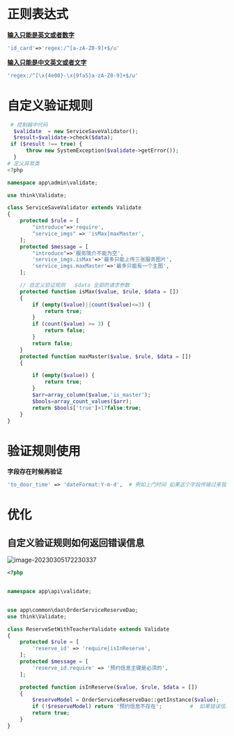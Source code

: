 # 正则表达式

[**输入只能是英文或者数字**](https://zhidao.baidu.com/question/1674617561258447347.html)

```php
'id_card'=>'regex:/^[a-zA-Z0-9]+$/u'        
```

[**输入只能是中文英文或者文字**](https://www.cnblogs.com/PHP0222wangdong/p/11360166.html)

```php
'regex:/^[\x{4e00}-\x{9fa5}a-zA-Z0-9]+$/u'
```



# 自定义验证规则

```php
 # 控制器中代码 
  $validate  = new ServiceSaveValidator();
  $result=$validate->check($data);
 if ($result !== true) {
      throw new SystemException($validate->getError());
  }
# 定义异常类
<?php

namespace app\admin\validate;

use think\Validate;

class ServiceSaveValidator extends Validate
{
    protected $rule = [
        "introduce"=>'require',
        "service_imgs" => 'isMax|maxMaster',
    ];
    protected $message = [
        "introduce"=>'服务简介不能为空',
        'service_imgs.isMax'=>'最多只能上传三张服务图片',
        'service_imgs.maxMaster'=>'最多只能有一个主图',
    ];

    // 自定义验证规则   $data 全部的请求参数
    protected function isMax($value, $rule, $data = [])
    {
        if (empty($value)||count($value)<=3) {
            return true;
        }
        if (count($value) >= 3) {
            return false;
        }
        return false;
    }
    protected function maxMaster($value, $rule, $data = [])
    {

        if (empty($value)) {
            return true;
        }
        $arr=array_column($value,'is_master');
        $bools=array_count_values($arr);
        return $bools['true']>1?false:true;
    }
}
```

#  验证规则使用

**字段存在时候再验证**

```php
'to_door_time' => 'dateFormat:Y-m-d',  # 例如上门时间 如果这个字段传输过来我们在判断是不是时间格式
```

#  优化

## 自定义验证规则如何返回错误信息

![image-20230305172230337](https://yaoliuyang-blog-images.oss-cn-beijing.aliyuncs.com/blogImages/image-20230305172230337.png)

```php
<?php


namespace app\api\validate;


use app\common\dao\OrderServiceReserveDao;
use think\Validate;

class ReserveSetWithTeacherValidate extends Validate
{
    protected $rule = [
        'reserve_id' => 'require|isInReserve',
    ];
    protected $message = [
        'reserve_id.require' => '预约信息主键是必须的',
    ];

    protected function isInReserve($value, $rule, $data = [])
    {
        $reserveModel = OrderServiceReserveDao::getInstance($value);
        if (!$reserveModel) return '预约信息不存在';         #  如果错误信息直接返回文字即可
        return true;
    }
}
```

